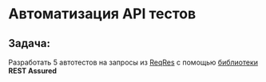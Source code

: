 # Автоматизация API тестов 

## <a>**Задача:**</a>
Разработать 5 автотестов на запросы из [ReqRes](https://reqres.in/) с помощью [библиотеки](https://github.com/rest-assured/rest-assured) **REST Assured**
